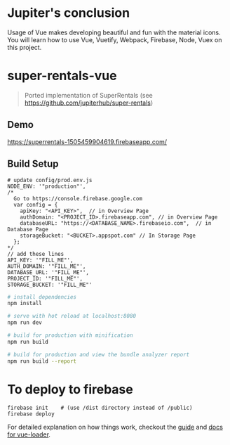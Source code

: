 # Jupiter's conclusion
Usage of Vue makes developing beautiful and fun with the material icons. You will learn how to use Vue, Vuetify, Webpack, Firebase, Node, Vuex on this project.

# super-rentals-vue
> Ported implementation of SuperRentals (see https://github.com/jupiterhub/super-rentals)

## Demo
https://superrentals-1505459904619.firebaseapp.com/

## Build Setup
~~~~
# update config/prod.env.js
NODE_ENV: '"production"',
/*
  Go to https://console.firebase.google.com
  var config = {
    apiKey: "<API_KEY>",  // in Overview Page
    authDomain: "<PROJECT_ID>.firebaseapp.com", // in Overview Page
    databaseURL: "https://<DATABASE_NAME>.firebaseio.com",  // in Database Page
    storageBucket: "<BUCKET>.appspot.com" // In Storage Page
  };
*/
// add these lines
API_KEY: '"FILL_ME"',
AUTH_DOMAIN: '"FILL_ME"',
DATABASE_URL: '"FILL_ME"',
PROJECT_ID: '"FILL_ME"',
STORAGE_BUCKET: '"FILL_ME"'
~~~~

``` bash
# install dependencies
npm install

# serve with hot reload at localhost:8080
npm run dev

# build for production with minification
npm run build

# build for production and view the bundle analyzer report
npm run build --report
```

# To deploy to firebase
```
firebase init    # (use /dist directory instead of /public)
firebase deploy
```


For detailed explanation on how things work, checkout the [guide](http://vuejs-templates.github.io/webpack/) and [docs for vue-loader](http://vuejs.github.io/vue-loader).
